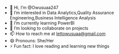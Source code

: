 - 👋 Hi, I’m @Owusuaa247
- 👀 I’m interested in Data Analytics,Quality Assurance Engineering,Business Intelligence Analysis
- 🌱 I’m currently learning PowerBI
- 💞️ I’m looking to collaborate on projects
- 📫 How to reach me at lettowusuaa@gmail.com
- 😄 Pronouns: She/Her
- ⚡ Fun fact: I love reading and learning new things

<!---
Owusuaa247/Owusuaa247 is a ✨ special ✨ repository because its `README.md` (this file) appears on your GitHub profile.
You can click the Preview link to take a look at your changes.
--->
